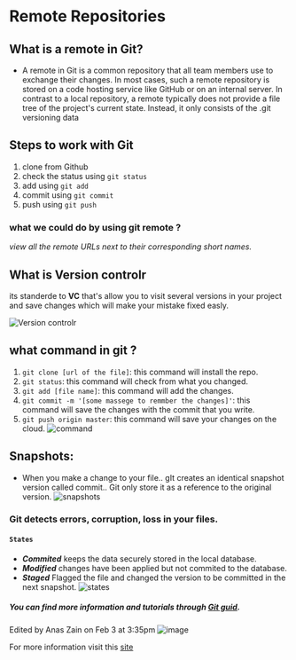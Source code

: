 # Remote Repositories


## What is a remote in Git?
* A remote in Git is a common repository that all team members use to exchange their changes. In most cases, such a remote repository is stored on a code hosting service like GitHub or on an internal server.
In contrast to a local repository, a remote typically does not provide a file tree of the project's current state. Instead, it only consists of the .git versioning data

## Steps to work with Git
1. clone from Github
2. check the status using `git status`
3. add using `git add`
4. commit using `git commit`
5. push using `git push`

### what we could do by using git remote ?
*view all the remote URLs next to their corresponding short names.*

## What is Version controlr

its standerde to **VC** that's allow you to visit several versions in your project and save changes which will make your mistake fixed easly.

![Version controlr](https://media.geeksforgeeks.org/wp-content/uploads/20190624140224/cvcss.png)

## what command in git ?

1. `git clone [url of the file]`: this command will install the repo.
2. `git status`: this command will check from what you changed.
3. `git add [file name]`: this command will add the changes.
4. `git commit -m '[some massege to remmber the changes]'`: this command will save the changes with the commit that you write.
5. `git push origin master`: this command will save your changes on the cloud.
 ![command](https://marklodato.github.io/visual-git-guide/basic-usage-2.svg)
 
## Snapshots:
- When you make a change to your file.. gIt creates an identical snapshot version called commit.. Git only store it as a reference to the original version.
![snapshots](https://www.exoscale.com/static/syslog/2016-01-20-feature-announcement-snapshot/snapshots-cover.png)

### Git detects errors, corruption, loss in your files.

#### `States`
- _**Commited**_ keeps the data securely stored in the local database.
- _**Modified**_ changes have been applied but not commited to the database.
- _**Staged**_ Flagged the file and changed the version to be committed in the next snapshot.
![states](https://blog.udemy.com/wp-content/uploads/2015/08/image066.png)

##### You can find more information and tutorials through [Git guid](https://blog.udemy.com/wp-content/uploads/2015/08/image066.png).

Edited by Anas Zain on Feb 3 at 3:35pm
![image](https://www.git-tower.com/learn/media/pages/git/ebook/en/command-line/remote-repositories/introduction/-1045933932-1580720127/basic-remote-workflow.png)


For more information visit this [site](https://blog.udemy.com/git-tutorial-a-comprehensive-guide/)
